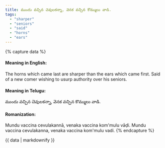 ```yaml
---
title: ముందు వచ్చిన చెవులకన్నా, వెనక వచ్చిన కొమ్ములు వాడి.
tags:
  - "sharper"
  - "seniors"
  - "said"
  - "horns"
  - "ears"
---
```


{% capture data %}
#### Meaning in English:
The horns which came last are sharper than the ears which came first.
Said of a new comer wishing to usurp authority over his seniors.

#### Meaning in Telugu:
ముందు వచ్చిన చెవులకన్నా, వెనక వచ్చిన కొమ్ములు వాడి.

#### Romanization:
Mundu vaccina cevulakannā, venaka vaccina kom'mulu vāḍi.
Mundu vaccina cevulakanna, venaka vaccina kom'mulu vadi.
{% endcapture %}

{{ data | markdownify }}

